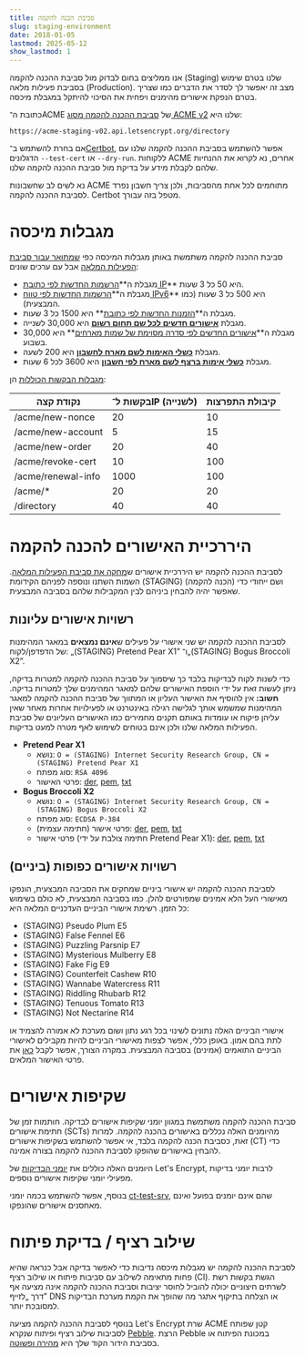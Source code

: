 ```yaml
---
title: סביבת הכנה להקמה
slug: staging-environment
date: 2018-01-05
lastmod: 2025-05-12
show_lastmod: 1
---
```



אנו ממליצים בחום לבדוק מול סביבת ההכנה להקמה (Staging) שלנו בטרם שימוש בסביבת פעילות מלאה (Production). מצב זה יאפשר לך לסדר את הדברים כמו שצריך בטרם הנפקת אישורים מהימנים ויפחית את הסיכוי להיתקל במגבלת מיכסה.

כתובת ה־ACME של [סביבת ההכנה להקמה מסוג ACME v2](https://community.letsencrypt.org/t/staging-endpoint-for-acme-v2/49605) שלנו היא:

`https://acme-staging-v02.api.letsencrypt.org/directory`

אם בחרת להשתמש ב־[Certbot](https://certbot.eff.org/), אפשר להשתמש בסביבת ההכנה להקמה שלנו עם הדגלונים `--‎test-cert` או `‎--dry-run`. ללקוחות ACME אחרים, נא לקרוא את ההנחיות שלהם לקבלת מידע על בדיקת מול סביבת ההכנה להקמה שלנו.

נא לשים לב שחשבונות ACME מתוחמים לכל אחת מהסביבות, ולכן צריך חשבון נפרד לסביבת ההכנה להקמה. Certbot מטפל בזה עבורך.

# מגבלות מיכסה

סביבת ההכנה להקמה משתמשת באותן מגבלות המיכסה כפי [שמתואר עבור סביבת הפעילות המלאה](/docs/rate-limits) אבל עם ערכים שונים:

* מגבלת ה**[הרשמות החדשות לפי כתובת IP](/docs/rate-limits/#new-registrations-per-ip-address)** היא 50 כל 3 שעות.
* מגבלת ה**[הרשמות החדשות לפי טווח IPv6](/docs/rate-limits/#new-registrations-per-ipv6-range)** היא 500 כל 3 שעות (כמו המבצעית).
* מגבלת ה**[הזמנות החדשות לפי כתובת](/docs/rate-limits/#new-orders-per-account)** היא 1500 כל 3 שעות.
* מגבלת **[אישורים חדשים לכל שם תחום רשום](/docs/rate-limits/#new-certificates-per-registered-domain)** היא 30,000 לשנייה.
* מגבלת ה**[אישורים החדשים לפי סדרה מסוימת של שמות מארחים](/docs/rate-limits/#new-certificates-per-exact-set-of-hostnames)** היא 30,000 בשבוע.
* מגבלת **[כשלי האימות לשם מארח לחשבון](/docs/rate-limits/#authorization-failures-per-hostname-per-account)** היא 200 לשעה.
* מגבלת **[כשלי אימות ברצף לשם מארח לפי חשבון](/docs/rate-limits/#consecutive-authorization-failures-per-hostname-per-account)** היא 3600 לכל 6 שעות.

[מגבלות הבקשות הכוללות](/docs/rate-limits/#overall-requests-limit) הן:

| נקודת קצה          | בקשות ל־IP (לשנייה) | קיבולת התפרצות |
| ------------------ | ------------------- | -------------- |
| /acme/new-nonce    | 20                  | 10             |
| /acme/new-account  | 5                   | 15             |
| /acme/new-order    | 20                  | 40             |
| /acme/revoke-cert  | 10                  | 100            |
| /acme/renewal-info | 1000                | 100            |
| /acme/*            | 20                  | 20             |
| /directory         | 40                  | 40             |

# היררכיית האישורים להכנה להקמה

לסביבת ההכנה להקמה יש היררכיית אישורים ש[מחקה את סביבת הפעילות המלאה](/certificates). השמות השתנו ונוספה לפניהם הקידומת (STAGING) (הכנה להקמה) ושם ייחודי כדי שאפשר יהיה להבחין ביניהם לבין המקבילות שלהם בסביבה המבצעית.

## רשויות אישורים עליונות

לסביבת ההכנה להקמה יש שני אישורי על פעילים ש**אינם נמצאים** במאגר המהימנות של הדפדפן/לקוח: „(STAGING) Pretend Pear X1” ו־„(STAGING) Bogus Broccoli X2”.

כדי לשנות לקוח לבדיקות בלבד כך שיסמוך על סביבת ההכנה להקמה למטרות בדיקה, ניתן לעשות זאת על ידי הוספת האישורים שלהם למאגר המהימנים שלך למטרות בדיקה. **חשוב:** אין להוסיף את האישור העליון או המתווך של סביבת ההכנה להקמה למאגר המהימנות שמשמש אותך לגלישה רגילה באינטרנט או לפעילויות אחרות מאחר שאין עליהן פיקוח או עומדות באותם תקנים מחמירים כמו האישורים העליונים של סביבת הפעילות המלאה שלנו ולכן אינם בטוחים לשימוש לאף מטרה למעט בדיקות.

* **Pretend Pear X1**
  * נושא: `O = (STAGING) Internet Security Research Group, CN = (STAGING) Pretend Pear X1`
  * סוג מפתח: `RSA 4096`
  * פרטי האישור: [der](/certs/staging/letsencrypt-stg-root-x1.der),‏ [pem](/certs/staging/letsencrypt-stg-root-x1.pem),‏ [txt](/certs/staging/letsencrypt-stg-root-x1.txt)
* **Bogus Broccoli X2**
  * נושא: `O = (STAGING) Internet Security Research Group, CN = (STAGING) Bogus Broccoli X2`
  * סוג מפתח: `ECDSA P-384`
  * פרטי אישור (חתימה עצמית): [der](/certs/staging/letsencrypt-stg-root-x2.der),‏ [pem](/certs/staging/letsencrypt-stg-root-x2.pem),‏ [txt](/certs/staging/letsencrypt-stg-root-x2.txt)
  * פרטי אישור (חתימה צולבת על ידי Pretend Pear X1): [der](/certs/staging/letsencrypt-stg-root-x2-signed-by-x1.der),‏ [pem](/certs/staging/letsencrypt-stg-root-x2-signed-by-x1.pem),‏ [txt](/certs/staging/letsencrypt-stg-root-x2-signed-by-x1.txt)

## רשויות אישורים כפופות (ביניים)

לסביבת ההכנה להקמה יש אישורי ביניים שמחקים את הסביבה המבצעית, הונפקו מאישורי העל הלא אמינים שמפורטים להלן. כמו בסביבה המבצעית, לא כולם בשימוש כל הזמן. רשימת אישורי הביניים העדכניים המלאה היא:

* (STAGING) Pseudo Plum E5
* (STAGING) False Fennel E6
* (STAGING) Puzzling Parsnip E7
* (STAGING) Mysterious Mulberry E8
* (STAGING) Fake Fig E9
* (STAGING) Counterfeit Cashew R10
* (STAGING) Wannabe Watercress R11
* (STAGING) Riddling Rhubarb R12
* (STAGING) Tenuous Tomato R13
* (STAGING) Not Nectarine R14

אישורי הביניים האלה נתונים לשינוי בכל רגע נתון ושום מערכת לא אמורה להצמיד או לתת בהם אמון. באופן כללי, אפשר לצפות מאישורי הביניים להיות מקבילים לאישורי הביניים התואמים (אמינים) בסביבה המבצעית. במקרה הצורך, אפשר לקבל [כאן](https://github.com/letsencrypt/website/blob/main/static/certs/staging) את פרטי האישור המלאים.

# שקיפות אישורים

סביבת ההכנה להקמה משתמשת במגוון יומני שקיפות אישורים לבדיקה. חותמות זמן של חתימת אישורים (SCTs) מהיומנים האלה נכללים באישורים בהכנה להקמה. למרות זאת, כסביבת הכנה להקמה בלבד, אי אפשר להשתמש בשקיפות אישורים (CT) כדי להבחין באישורים שהופקו לסביבת ההכנה להקמה בצורה אמינה.

היומנים האלה כוללים את [יומני הבדיקות](/docs/ct-logs#testing) של Let's Encrypt, לרבות יומני בדיקות מפעילי יומני שקיפות אישורים נוספים.

בנוסף, אפשר להשתמש בכמה יומני [ct-test-srv](https://pkg.go.dev/github.com/letsencrypt/boulder/test/ct-test-srv), שהם אינם יומנים בפועל ואינם מאחסנים אישורים שהונפקו.

# שילוב רציף / בדיקת פיתוח

לסביבת ההכנה להקמה יש מגבלות מיכסה נדיבות כדי לאפשר בדיקה אבל כנראה שהיא פחות מתאימה לשילוב עם סביבות פיתוח או שילוב רציף (CI). הגשת בקשות רשת לשרתים חיצוניים יכולה להוביל לחוסר יציבות וסביבת ההכנה להקמה אינה מציעה אף דרך „לזייף” DNS או הצלחה בתיקוף אתגר מה שהופך את הקמת מערכת הבדיקות למסובכת יותר.

בנוסף לסביבת ההכנה להקמה מציעה Let's Encrypt שרת ACME קטן שפותח לסביבות שילוב רציף ופיתוח שנקרא [Pebble](https://github.com/letsencrypt/pebble). הרצת Pebble במכונת הפיתוח או בסביבת הידור הקוד שלך היא [מהירה ופשוטה](https://github.com/letsencrypt/pebble#docker).
